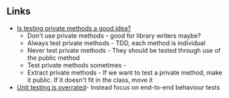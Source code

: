 ## Links 
- [Is testing private methods a good idea?](https://jesseduffield.com/Testing-Private-Methods/)
	- Don't use private methods - good for library writers maybe?
	- Always test private methods - TDD, each method is individual 
	- Never test private methods - They should be tested through use of the public method
	- Test private methods sometimes - 
	- Extract private methods - If we want to test a private method, make it public. If it doesn't fit in the class, move it
- [Unit testing is overrated](https://tyrrrz.me/blog/unit-testing-is-overrated)- Instead focus on end-to-end behaviour tests